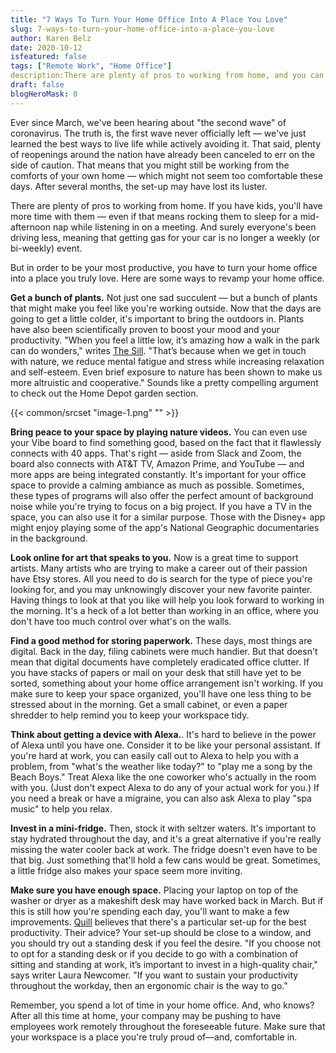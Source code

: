 ```yaml
---
title: "7 Ways To Turn Your Home Office Into A Place You Love"
slug: 7-ways-to-turn-your-home-office-into-a-place-you-love
author: Karen Belz
date: 2020-10-12
isfeatured: false
tags: ["Remote Work", "Home Office"]
description:There are plenty of pros to working from home, and you can turn your home office into a place that you love with your Vibe board. Bring peace to your space by playing nature videos. You can even use your Vibe board to find something good, based on the fact that it flawlessly connects with 40 apps.
draft: false
blogHeroMask: 0
---
```












Ever since March, we've been hearing about "the second wave" of coronavirus. The truth is, the first wave never officially left — we've just learned the best ways to live life while actively avoiding it. That said, plenty of reopenings around the nation have already been canceled to err on the side of caution. That means that you might still be working from the comforts of your own home — which might not seem too comfortable these days. After several months, the set-up may have lost its luster.

There are plenty of pros to working from home. If you have kids, you'll have more time with them — even if that means rocking them to sleep for a mid-afternoon nap while listening in on a meeting. And surely everyone's been driving less, meaning that getting gas for your car is no longer a weekly (or bi-weekly) event.

But in order to be your most productive, you have to turn your home office into a place you truly love. Here are some ways to revamp your home office.

**Get a bunch of plants.** Not just one sad succulent — but a bunch of plants that might make you feel like you're working outside. Now that the days are going to get a little colder, it's important to bring the outdoors in. Plants have also been scientifically proven to boost your mood and your productivity. "When you feel a little low, it’s amazing how a walk in the park can do wonders," writes [The Sill](https://www.thesill.com/blogs/care-miscellaneous/why-you-need-plants-in-your-life#:~:text=Studies%20have%20shown%20indoor%20plants,privacy%20and%20reduce%20noise%20levels). "That’s because when we get in touch with nature, we reduce mental fatigue and stress while increasing relaxation and self-esteem. Even brief exposure to nature has been shown to make us more altruistic and cooperative." Sounds like a pretty compelling argument to check out the Home Depot garden section.


{{< common/srcset "image-1.png" "" >}}


**Bring peace to your space by playing nature videos.** You can even use your Vibe board to find something good, based on the fact that it flawlessly connects with 40 apps. That's right — aside from Slack and Zoom, the board also connects with AT&T TV, Amazon Prime, and YouTube — and more apps are being integrated constantly. It's important for your office space to provide a calming ambiance as much as possible. Sometimes, these types of programs will also offer the perfect amount of background noise while you're trying to focus on a big project. If you have a TV in the space, you can also use it for a similar purpose. Those with the Disney+ app might enjoy playing some of the app's National Geographic documentaries in the background.

**Look online for art that speaks to you.** Now is a great time to support artists. Many artists who are trying to make a career out of their passion have Etsy stores. All you need to do is search for the type of piece you're looking for, and you may unknowingly discover your new favorite painter. Having things to look at that you like will help you look forward to working in the morning. It's a heck of a lot better than working in an office, where you don't have too much control over what's on the walls. 

**Find a good method for storing paperwork.** These days, most things are digital. Back in the day, filing cabinets were much handier. But that doesn't mean that digital documents have completely eradicated office clutter. If you have stacks of papers or mail on your desk that still have yet to be sorted, something about your home office arrangement isn't working. If you make sure to keep your space organized, you'll have one less thing to be stressed about in the morning. Get a small cabinet, or even a paper shredder to help remind you to keep your workspace tidy. 

**Think about getting a device with Alexa.**. It's hard to believe in the power of Alexa until you have one. Consider it to be like your personal assistant. If you're hard at work, you can easily call out to Alexa to help you with a problem, from "what's the weather like today?" to "play me a song by the Beach Boys." Treat Alexa like the one coworker who's actually in the room with you. (Just don't expect Alexa to do any of your actual work for you.) If you need a break or have a migraine, you can also ask Alexa to play "spa music" to help you relax.

**Invest in a mini-fridge.** Then, stock it with seltzer waters. It's important to stay hydrated throughout the day, and it's a great alternative if you're really missing the water cooler back at work. The fridge doesn't even have to be that big. Just something that'll hold a few cans would be great. Sometimes, a little fridge also makes your space seem more inviting. 

**Make sure you have enough space.** Placing your laptop on top of the washer or dryer as a makeshift desk may have worked back in March. But if this is still how you're spending each day, you'll want to make a few improvements. [Quill](https://www.quill.com/blog/office-tips/best-desk-setup-productivity.html) believes that there's a particular set-up for the best productivity. Their advice? Your set-up should be close to a window, and you should try out a standing desk if you feel the desire. "If you choose not to opt for a standing desk or if you decide to go with a combination of sitting and standing at work, it’s important to invest in a high-quality chair," says writer Laura Newcomer. "If you want to sustain your productivity throughout the workday, then an ergonomic chair is the way to go." 

Remember, you spend a lot of time in your home office. And, who knows? After all this time at home, your company may be pushing to have employees work remotely throughout the foreseeable future. Make sure that your workspace is a place you're truly proud of—and, comfortable in. 
